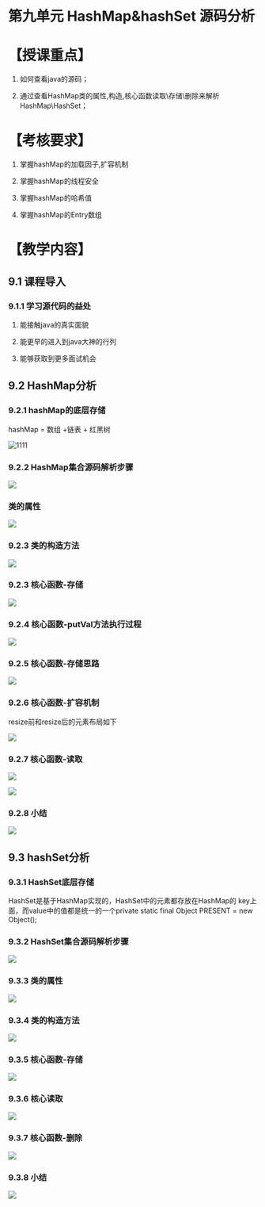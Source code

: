 第九单元 HashMap&hashSet 源码分析
=================================

【授课重点】
============

1.  如何查看java的源码；

2.  通过查看HashMap类的属性,构造,核心函数读取\\存储\\删除来解析HashMap\\HashSet；

【考核要求】
============

1.  掌握hashMap的加载因子,扩容机制

2.  掌握hashMap的线程安全

3.  掌握hashMap的哈希值

4.  掌握hashMap的Entry数组

【教学内容】
============

9.1 课程导入
--------

### 9.1.1 学习源代码的益处

1.  能接触java的真实面貌

2.  能更早的进入到java大神的行列

3.  能够获取到更多面试机会

9.2 HashMap分析
-----------

### 9.2.1 hashMap的底层存储

hashMap = 数组 +链表 + 红黑树

![1111](media/6313e48891ed71ea67b416edfc27e710.png)

### 9.2.2  HashMap集合源码解析步骤

![](media/bb90bc7d372540d47320328f1cc8c764.png)

### 类的属性

![](media/538c4c8490c684397f70fa7e6cc8a51b.png)

### 9.2.3  类的构造方法

![](media/3935c1456775778badcdebb3b0de7378.png)

### 9.2.3  核心函数-存储

![](media/9aaeb15b2fa57cdc36f25afb85da569c.png)

### 9.2.4 核心函数-putVal方法执行过程

![](media/d74563a9d7e45467f942d4e02d95c925.png)



### 9.2.5 核心函数-存储思路

![](media/655f9179919463b8321f6649925302f5.png)

### 9.2.6  核心函数-扩容机制

resize前和resize后的元素布局如下

![](media/1d042d8588280ee6d641e3c9ce203f8c.png)

### 9.2.7  核心函数-读取

![](media/a3fc252858a4150f6dcdd49907da8dd2.png)

![](media/02415dfe2aab87a1ebadc2d457e98201.png)

### 9.2.8  小结

![](media/cf8074fa77dfe8b637c759b3763d9b49.png)

9.3 hashSet分析
-----------

### 9.3.1 HashSet底层存储

HashSet是基于HashMap实现的，HashSet中的元素都存放在HashMap的
key上面，而value中的值都是统一的一个private static final Object PRESENT = new
Object();

### 9.3.2 HashSet集合源码解析步骤

![](media/9926064dcedc097d99ac61a73daf5d4e.png)

### 9.3.3 类的属性

![](media/a3a08fae2ecdc93f71184bdef759fb3b.png)

### 9.3.4  类的构造方法

![](media/1dca7e218357ad98290bc67c4924b24c.png)

### 9.3.5 核心函数-存储

![](media/203bbfdc4ce6d543f6baefe40e673149.png)

### 9.3.6 核心读取

![](media/48d07e69bd9db24c9c9545eb012a47c5.png)

### 9.3.7 核心函数-删除

![](media/14d732af26524f3e1e4445dc52059ec6.png)

### 9.3.8  小结

![](media/747e40b5e67be9ba4ecd79fc48abf983.png)
